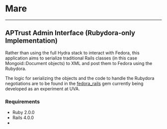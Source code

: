 # Mare
---
## APTrust Admin Interface (Rubydora-only Implementation)

Rather than using the full Hydra stack to interact with Fedora, this application aims to serialize traditional Rails classes (in this case Mongoid::Document objects) to XML and post them to Fedora using the Rubydora.

The logic for serializing the objects and the code to handle the Rubydora negotiations are to be found in the [fedora_rails](https://github.com/uvalib-dcs/fedora_rails) gem currently being developed as an experiment at UVA.  

### Requirements
* Ruby 2.0.0
* Rails 4.0.0
* 